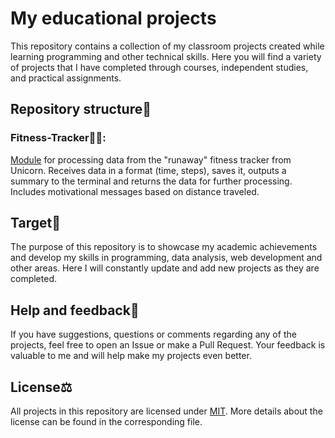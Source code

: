 # My educational projects

This repository contains a collection of my classroom projects created while learning programming and other technical skills.
Here you will find a variety of projects that I have completed through courses, independent studies, and practical assignments.

## Repository structure🌲

### Fitness-Tracker🏃‍♂️: 
[Module](./fitness_tracker) for processing data from the "runaway" fitness tracker from Unicorn. Receives data in a format (time, steps), saves it, outputs a summary to the terminal and returns the data for further processing. Includes motivational messages based on distance traveled.

## Target🎯
The purpose of this repository is to showcase my academic achievements and develop my skills in programming, data analysis, web development and other areas.
Here I will constantly update and add new projects as they are completed.

## Help and feedback🩼
If you have suggestions, questions or comments regarding any of the projects, feel free to open an Issue or make a Pull Request. Your feedback is valuable to me and will help make my projects even better.

## License⚖️
All projects in this repository are licensed under [MIT](./LICENSE.txt).
More details about the license can be found in the corresponding file.